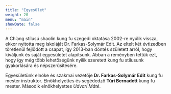 ```yaml
---
title: "Egyesület"
weight: 20
menu: "main"
showDate: false
---
```

A Ch’ang stílusú shaolin kung fu szegedi oktatása 2002-re nyúlik vissza, ekkor nyitotta meg iskoláját Dr. Farkas-Solymár Edit. Az eltelt két évtizedben töretlenül fejlődött a csapat, így 2013-ban döntés született arról, hogy kiváljunk és saját egyesületet alapítsunk. Abban a reményben tettük ezt, hogy így még több lehetőségünk nyílik szeretett kung fu stílusunk gyakorlására és népszerűsítésére.

Egyesületünk elnöke és szakmai vezetője **Dr. Farkas-Solymár Edit** kung fu mester instruktor. Elnökhelyettes és segédedző **Túri Bernadett** kung fu mester. Második elnökhelyettes *Udvari Máté*.

